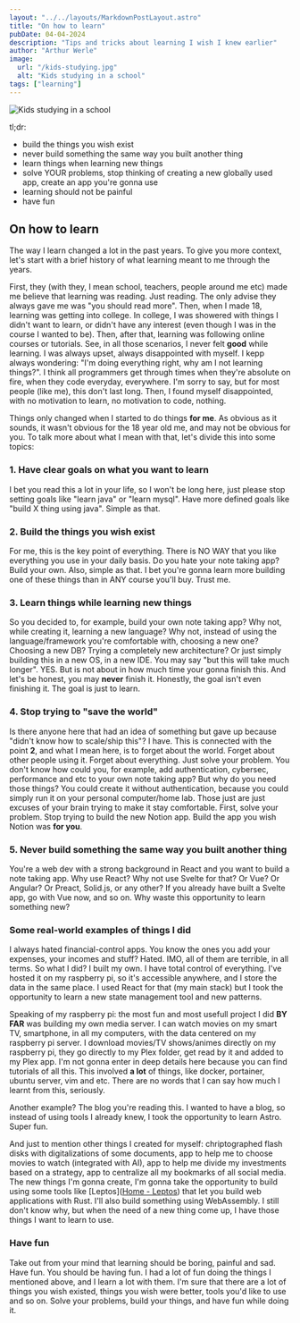 ```yaml
---
layout: "../../layouts/MarkdownPostLayout.astro"
title: "On how to learn"
pubDate: 04-04-2024
description: "Tips and tricks about learning I wish I knew earlier"
author: "Arthur Werle"
image:
  url: "/kids-studying.jpg"
  alt: "Kids studying in a school"
tags: ["learning"]
---
```

![Kids studying in a school](/kids-studying.jpg "Kids studying in a school")

tl;dr:
- build the things you wish exist
- never build something the same way you built another thing
- learn things when learning new things
- solve YOUR problems, stop thinking of creating a new globally used app, create an app you're gonna use
- learning should not be painful
- have fun


## On how to learn

The way I learn changed a lot in the past years. To give you more context, let's start with a brief history of what learning meant to me through the years.

First, they (with they, I mean school, teachers, people around me etc) made me believe that learning was reading. Just reading. The only advise they always gave me was "you should read more". Then, when I made 18, learning was getting into college. In college, I was showered with things I didn't want to learn, or didn't have any interest (even though I was in the course I wanted to be). Then, after that, learning was following online courses or tutorials. See, in all those scenarios, I never felt **good** while learning. I was always upset, always disappointed with myself. I kepp always wondering: "I'm doing everything right, why am I not learning things?". I think all programmers get through times when they're absolute on fire, when they code everyday, everywhere. I'm sorry to say, but for most people (like me), this don't last long. Then, I found myself disappointed, with no motivation to learn, no motivation to code, nothing. 

Things only changed when I started to do things **for me**. As obvious as it sounds, it wasn't obvious for the 18 year old me, and may not be obvious for you. To talk more about what I mean with that, let's divide this into some topics:

### 1. Have clear goals on what you want to learn

I bet you read this a lot in your life, so I won't be long here, just please stop setting goals like "learn java" or "learn mysql". Have more defined goals like "build X thing using java". Simple as that.

### 2. Build the things you wish exist

For me, this is the key point of everything. There is NO WAY that you like everything you use in your daily basis. Do you hate your note taking app? Build your own. Also, simple as that. I bet you're gonna learn more building one of these things than in ANY course you'll buy. Trust me.

### 3. Learn things while learning new things

So you decided to, for example, build your own note taking app? Why not, while creating it, learning a new language? Why not, instead of using the language/framework you're comfortable with, choosing a new one? Choosing a new DB? Trying a completely new architecture? Or just simply building this in a new OS, in a new IDE.  You may say "but this will take much longer". YES. But is not about in how much time your gonna finish this. And let's be honest, you may **never** finish it. Honestly, the goal isn't even finishing it. The goal is just to learn.

### 4. Stop trying to "save the world"

Is there anyone here that had an idea of something but gave up because "didn't know how to scale/ship this"? I have. This is connected with the point **2**, and what I mean here, is to forget about the world. Forget about other people using it. Forget about everything. Just solve your problem. You don't know how could you, for example, add authentication, cybersec, performance and etc to your own note taking app? But why do you need those things? You could create it without authentication, because you could simply run it on your personal computer/home lab. Those just are just excuses of your brain trying to make it stay comfortable. First, solve your problem. Stop trying to build the new Notion app. Build the app you wish Notion was **for you**.

### 5. Never build something the same way you built another thing

You're a web dev with a strong background in React and you want to build a note taking app. Why use React? Why not use Svelte for that? Or Vue? Or Angular? Or Preact, Solid.js, or any other? If you already have built a Svelte app, go with Vue now, and so on. Why waste this opportunity to learn something new? 


### Some real-world examples of things I did

I always hated financial-control apps. You know the ones you add your expenses, your incomes and stuff? Hated. IMO, all of them are terrible, in all terms. So what I did? I built my own. I have total control of everything. I've hosted it on my raspberry pi, so it's accessible anywhere, and I store the data in the same place. I used React for that (my main stack) but I took the opportunity to learn a new state management tool and new patterns.
 
Speaking of my raspberry pi: the most fun and most usefull project I did **BY FAR** was building my own media server. I can watch movies on my smart TV, smartphone, in all my computers, with the data centered on my raspberry pi server. I download movies/TV shows/animes directly on my raspberry pi, they go directly to my Plex folder, get read by it and added to my Plex app. I'm not gonna enter in deep details here because you can find tutorials of all this. This involved **a lot** of things, like docker, portainer, ubuntu server, vim and etc. There are no words that I can say how much I learnt from this, seriously. 
 
Another example? The blog you're reading this. I wanted to have a blog, so instead of using tools I already knew, I took the opportunity to learn Astro. Super fun.
 
And just to mention other things I created for myself: chriptographed flash disks with digitalizations of some documents, app to help me to choose movies to watch (integrated with AI), app to help me divide my investments based on a strategy, app to centralize all my bookmarks of all social media. The new things I'm gonna create, I'm gonna take the opportunity to build using some tools like [Leptos]([Home - Leptos](https://leptos.dev/)) that let you build web applications with Rust. I'll also build something using WebAssembly. I still don't know why, but when the need of a new thing come up, I have those things I want to learn to use. 

### Have fun

Take out from your mind that learning should be boring, painful and sad. Have fun. You should be having fun. I had a lot of fun doing the things I mentioned above, and I learn a lot with them. I'm sure that there are a lot of things you wish existed, things you wish were better, tools you'd like to use and so on. Solve your problems, build your things, and have fun while doing it. 
